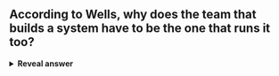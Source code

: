 ## According to Wells, why does the team that builds a system have to be the one that runs it too?
<details>
<summary><b>Reveal answer</b></summary>
Only the team that works on a system day-to-day has the chance to figuring out what is wrong with it.&nbsp;<br>You build things differently if you have to respond at 3am.
</details>
